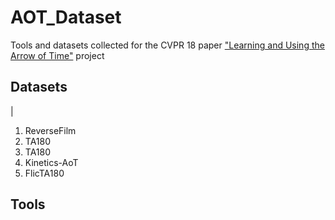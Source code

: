 # AOT_Dataset
Tools and datasets collected for the CVPR 18 paper ["Learning and Using the Arrow of Time"](http://vision03.csail.mit.edu/manip/aot/aot.html) project

## Datasets
|
1. ReverseFilm
2. TA180
3. TA180
4. Kinetics-AoT
5. FlicTA180

## Tools

